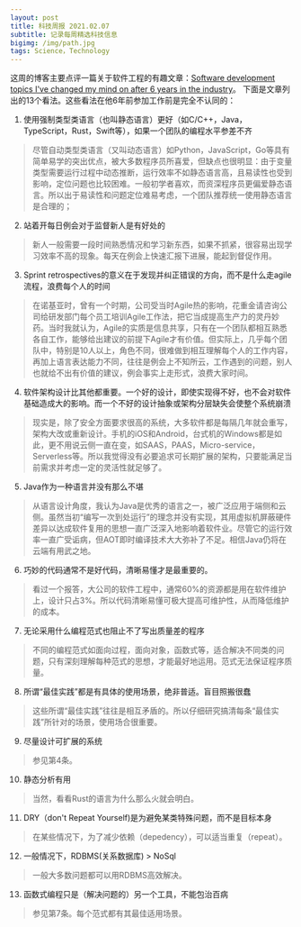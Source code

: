 ```yaml
---
layout: post
title: 科技周报 2021.02.07
subtitle: 记录每周精选科技信息
bigimg: /img/path.jpg
tags: Science，Technology
---
```


这周的博客主要点评一篇关于软件工程的有趣文章：[Software development topics I've changed my mind on after 6 years in the industry](https://chriskiehl.com/article/thoughts-after-6-years)。
下面是文章列出的13个看法。这些看法在他6年前参加工作前是完全不认同的：

1. 使用强制类型类语言（也叫静态语言）更好（如C/C++，Java，TypeScript，Rust，Swift等），如果一个团队的编程水平参差不齐
>尽管自动类型类语言（又叫动态语言）如Python，JavaScript，Go等具有简单易学的突出优点，被大多数程序员所喜爱，但缺点也很明显：由于变量类型需要运行过程中动态推断，运行效率不如静态语言高，且易读性也受到影响，定位问题也比较困难。一般初学者喜欢，而资深程序员更偏爱静态语言。所以出于易读性和问题定位难易考虑，一个团队推荐统一使用静态语言是合理的；

2. 站着开每日例会对于监督新人是有好处的
>新人一般需要一段时间熟悉情况和学习新东西，如果不抓紧，很容易出现学习效率不高的现象。每天在例会上快速汇报下进展，能起到督促作用。

3. Sprint retrospectives的意义在于发现并纠正错误的方向，而不是什么走agile流程，浪费每个人的时间
>在诺基亚时，曾有一个时期，公司受当时Agile热的影响，花重金请咨询公司给研发部门每个员工培训Agile工作法，把它当成提高生产力的灵丹妙药。当时我就认为，Agile的实质是信息共享，只有在一个团队都相互熟悉各自工作，能够给出建议的前提下Agile才有价值。但实际上，几乎每个团队中，特别是10人以上，角色不同，很难做到相互理解每个人的工作内容，再加上语言表达能力不同，往往是例会上不知所云，工作遇到的问题，别人也就给不出有价值的建议，例会事实上走形式，浪费大家时间。

4. 软件架构设计比其他都重要。一个好的设计，即使实现得不好，也不会对软件基础造成大的影响。而一个不好的设计抽象或架构分层缺失会使整个系统崩溃
>现实是，除了安全方面要求很高的系统，大多软件都是每隔几年就会重写，架构大改或重新设计。手机的iOS和Android，台式机的Windows都是如此，更不用说云侧一直在变，如SAAS，PAAS，Micro-service， Serverless等。所以我觉得没有必要追求可长期扩展的架构，只要能满足当前需求并考虑一定的灵活性就足够了。

5. Java作为一种语言并没有那么不堪
>从语言设计角度，我认为Java是优秀的语言之一，被广泛应用于端侧和云侧。虽然当初“编写一次到处运行”的理念并没有实现，其用虚拟机屏蔽硬件差异以达成软件复用的思想一直广泛深入地影响着软件业。尽管它的运行效率一直广受诟病，但AOT即时编译技术大大弥补了不足。相信Java仍将在云端有用武之地。

6. 巧妙的代码通常不是好代码，清晰易懂才是最重要的。
>看过一个报答，大公司的软件工程中，通常60%的资源都是用在软件维护上，设计只占3%。所以代码清晰易懂可极大提高可维护性，从而降低维护的成本。

7. 无论采用什么编程范式也阻止不了写出质量差的程序
>不同的编程范式如面向过程，面向对象，函数式等，适合解决不同类的问题，只有深刻理解每种范式的思想，才能最好地运用。范式无法保证程序质量。
 
8. 所谓“最佳实践”都是有具体的使用场景，绝非普适。盲目照搬很蠢
>这些所谓“最佳实践”往往是相互矛盾的。所以仔细研究搞清每条“最佳实践”所针对的场景，使用场合很重要。

9. 尽量设计可扩展的系统
>参见第4条。

10. 静态分析有用
>当然，看看Rust的语言为什么那么火就会明白。

11. DRY（don't Repeat Yourself)是为避免某类特殊问题，而不是目标本身
>在某些情况下，为了减少依赖（depedency），可以适当重复（repeat）。

12. 一般情况下，RDBMS(关系数据库) > NoSql
>一般大多数问题都可以用RDBMS高效解决。

13. 函数式编程只是（解决问题的）另一个工具，不能包治百病
>参见第7条。每个范式都有其最佳适用场景。
